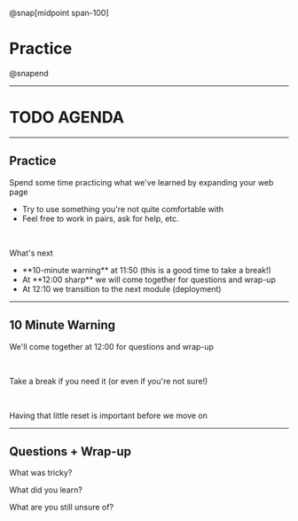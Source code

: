 @snap[midpoint span-100]

# Practice

@snapend

---

# TODO AGENDA

---

## Practice

Spend some time practicing what we've learned by expanding your web page
<ul class="small">
<li>Try to use something you're not quite comfortable with</li>
<li>Feel free to work in pairs, ask for help, etc.</li>
</ul>

<br>

What's next
<ul class="small">
<li>**10-minute warning** at 11:50 (this is a good time to take a break!)</li>
<li>At **12:00 sharp** we will come together for questions and wrap-up</li>
<li>At 12:10 we transition to the next module (deployment)</li>
</ul>

---

## 10 Minute Warning

We'll come together at 12:00 for questions and wrap-up

<br>

Take a break if you need it (or even if you're not sure!)

<br>

Having that little reset is important before we move on

---

## Questions + Wrap-up

What was tricky?

What did you learn?

What are you still unsure of?